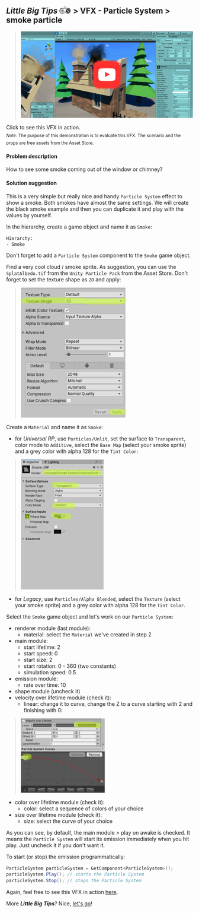 ## _**Little Big Tips**_ ![Joystick](https://raw.githubusercontent.com/alissin/alissin.github.io/master/images/joystick.png) > VFX - Particle System > smoke particle

> [![smoke particle](./smoke-particle_small.png)](https://youtu.be/2QzYuhXA2_w)

Click to see this VFX in action.<br/>
<sub>_Note:_ The purpose of this demonstration is to evaluate this VFX. The scenario and the props are free assets from the Asset Store.</sub>

#### Problem description
How to see some smoke coming out of the window or chimney?

#### Solution suggestion
This is a very simple but really nice and handy `Particle System` effect to show a smoke. Both smokes have almost the same settings. We will create the black smoke example and then you can duplicate it and play with the values by yourself.

In the hierarchy, create a game object and name it as `Smoke`:

```
Hierarchy:
- Smoke
```

Don't forget to add a `Particle System` component to the `Smoke` game object.

Find a very cool cloud / smoke sprite. As suggestion, you can use the `SplatAlbedo.tif` from the `Unity Particle Pack` from the Asset Store. Don't forget to set the texture shape as `2D` and apply:

> ![2d-texture](../../_images/2d-texture.png)

Create a `Material` and name it as `Smoke`:
* for _Universal RP_, use `Particles/Unlit`, set the surface to `Transparent`, color mode to `Additive`, select the `Base Map` (select your smoke sprite) and a grey color with alpha 128 for the `Tint Color`:

> ![material](./material.png)

* for _Legacy_, use `Particles/Alpha Blended`, select the `Texture` (select your smoke sprite) and a grey color with alpha 128 for the `Tint Color`.

Select the `Smoke` game object and let's work on our `Particle System`:
* renderer module (last module):
    * material: select the `Material` we've created in step 2
* main module:
    * start lifetime: 2
    * start speed: 0
    * start size: 2
    * start rotation: 0 - 360 (two constants)
    * simulation speed: 0.5
* emission module:
    * rate over time: 10
* shape module (uncheck it)
* velocity over lifetime module (check it):
    * linear: change it to curve, change the Z to a curve starting with 2 and finishing with 0:
> ![velocity over lifetime](./velocity-over-lifetime.png)
* color over lifetime module (check it):
    * color: select a sequence of colors of your choice
* size over lifetime module (check it):
    * size: select the curve of your choice

As you can see, by default, the main module > play on awake is checked. It means the `Particle System` will start its emission immediately when you hit play. Just uncheck it if you don't want it.

To start (or stop) the emission programmatically:

```csharp
ParticleSystem particleSystem = GetComponent<ParticleSystem>();
particleSystem.Play(); // starts the Particle System
particleSystem.Stop(); // stops the Particle System
```

Again, feel free to see this VFX in action [here](https://youtu.be/2QzYuhXA2_w).

More _**Little Big Tips**_? Nice, [let's go](https://github.com/alissin/little-big-tips)!